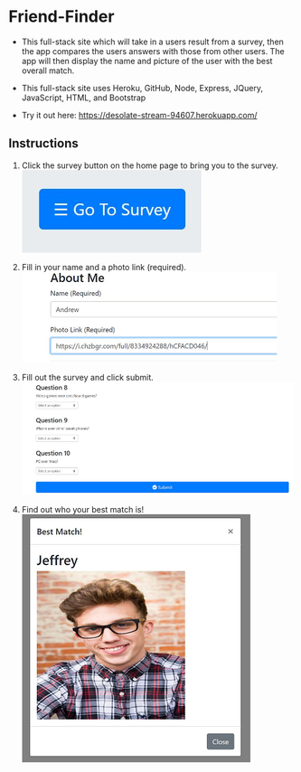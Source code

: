 # Friend-Finder
- This full-stack site which will take in a users result from a survey, then the app compares the users answers with those from other      users. The app will then display the name and picture of the user with the best overall match.

- This full-stack site uses Heroku, GitHub, Node, Express, JQuery, JavaScript, HTML, and Bootstrap

- Try it out here: https://desolate-stream-94607.herokuapp.com/

## Instructions

1. Click the survey button on the home page to bring you to the survey.
    ![Survey_Button](images/1.png)

2. Fill in your name and a photo link (required).
    ![About_Me](images/2.png)

3. Fill out the survey and click submit.
    ![Submit_Button](images/3.png)

4. Find out who your best match is!
    ![Match](images/4.png)
